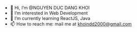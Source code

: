 - 👋 Hi, I’m @NGUYEN DUC DANG KHOI
- 👀 I’m interested in Web Development
- 🌱 I’m currently learning ReactJS, Java
- 📫 How to reach me: mail me at khoindd2000@gmail.com

<!---
khoindd2000/khoindd2000 is a ✨ special ✨ repository because its `README.md` (this file) appears on your GitHub profile.
You can click the Preview link to take a look at your changes.
--->
